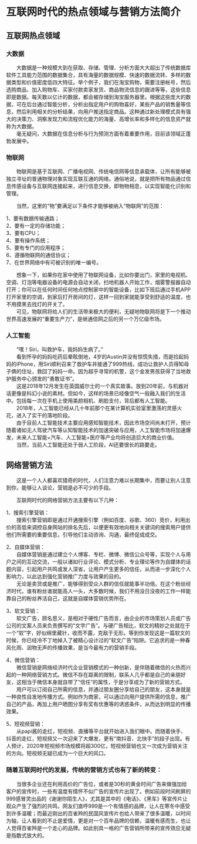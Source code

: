 # 互联网时代的热点领域与营销方法简介

## **互联网热点领域**

### **大数据**

&emsp;&emsp;大数据是一种规模大到在获取、存储、管理、分析方面大大超出了传统数据库软件工具能力范围的数据集合，具有海量的数据规模、快速的数据流转、多样的数据类型和价值密度低四大特征。举个例子，我们在淘宝购物，需要注册帐号，然后选购商品、加入购物车、买家付款卖家发货、商品物流信息的跟进等等，这些信息即是数据。每天数以亿计的数据，都会被存储到淘宝服务器里。根据这些庞大的数据，可在后台通过智能分析，分析出指定用户的购物喜好，某些产品的销售量等信息，然后利用相关的分析结果，向用户推送指定商品。这种通过新处理模式具有强大的决策力、洞察发现力和流程优化能力的海量、高增长率和多样化的信息资产就称为大数据。</br>
&emsp;&emsp;毫无疑问，大数据在信息分析与行为预测方面有着重要作用，目前该领域正蓬勃发展中。

### **物联网**

&emsp;&emsp;物联网是基于互联网、广播电视网、传统电信网等信息承载体，让所有能够被独立寻址的普通物理对象实现互联互通的网络。通俗地说，就是把所有物品通过信息传感设备与互联网连接起来，进行信息交换，即物物相息，以实现智能化识别和管理。</br>

&emsp;&emsp;当然，这里的“物”要满足以下条件才能够被纳入“物联网”的范围：

1、要有数据传输通路；</br>
2、要有一定的存储功能；</br>
3、要有CPU；</br>
4、要有操作系统；</br>
5、要有专门的应用程序；</br>
6、遵循物联网的通信协议；</br>
7、在世界网络中有可被识别的唯一编号。</br>

&emsp;&emsp;想象一下，如果你在家中使用了物联网设备，比如你要出门，家里的电视机、空调、灯泡等电器设备的电源会自动关闭，扫地机器人开始工作，烟雾警报器自动打开；你可以在任何时间任何地点控制家中的智能设备，比如下班后通过手机APP打开家里的空调，到家后打开房间的灯，这样一回到家就能享受到舒适的温度，也不用摸黑去找灯的开关了。</br>
&emsp;&emsp;可见，物联网将给人们的生活带来极大的便利，无疑地物联网将是下一个推动世界高速发展的“重要生产力”，是继通信网之后的另一个万亿级市场。

### **人工智能**

&emsp;&emsp;“嘿！Siri，叫救护车，我妈妈生病了。”</br>
&emsp;&emsp;看到怀孕的妈妈吃药后晕眩倒地，4岁的Austin并没有惊慌失措，而是捡起妈妈的iPhone，用Siri顺利召来了救护车并接通了999热线，成功让救护人员得知母子俩的住址，救回了妈妈一命。因为超乎寻常的机警，这个金发男孩获得了当地救护服务中心颁发的“勇敢证书”。</br>
&emsp;&emsp;这是2018年12月发生在英国威尔士的一个真实故事。放到20年前，与机器对话更像是科幻小说的素材。但如今，这样的场景已经像空气一般融入我们的生活中。包括每一次在手机上使用美颜相机、刷脸支付，背后都有人工智能。</br>
&emsp;&emsp;2018年，人工智能已经从几十年前那个在某计算机实验室里激荡的灵感火花，进入了实干的落地阶段。</br>
&emsp;&emsp;由于目前人工智能技术主要应用感知智能技术，因此市场空间尚未打开，预计随着诸如无人驾驶汽车等认知智能技术的加速突破与应用，人工智能市场将加速爆发，未来人工智能+汽车、人工智能+医疗等产业均将创造巨大的商业价值。</br>
&emsp;&emsp;当然，当前人工智能还处于弱人工阶段，AI还要很长的路要走。

## **网络营销方法**
&emsp;&emsp;这是一个人人都喜欢猎奇的时代，人们注意力难以长期集中，而要让别人注意到你，能够让人谈论，营销是必不可少的手段。

&emsp;&emsp;互联网时代的网络营销方法主要有以下几种：

1、搜索引擎营销：</br>
&emsp;&emsp;搜索引擎营销即是通过开通搜索引擎（例如百度、谷歌、360）竞价，利用出价的高低来调控自身网站的排名先后，以便更有效地向相关关键词的搜索用户提供他们所需要的重要信息，引导他们主动咨询、沟通，最终促成成交。

2、自媒体营销：</br>
&emsp;&emsp;自媒体营销是通过建立个人博客、专栏、微博、微信公众号等，实现个人与用户之间的互动交流，一般以诸如行业评论、模式分析、专业理论等作为自媒体的话题内容，引起用户共鸣或发人深省，让用户产生更多的信任，从而进一步深化个人影响力，以此达到强化营销推广力度与效果的目的。</br>
&emsp;&emsp;无论是卖货或是推广，能够得到受众人群的信任就能事半功倍。在这个粉丝经济时代，谁有粉丝谁就能高人一头，大多数时候，我们不用没日没夜的工作一样能靠自己的粉丝养活自己，这就是自媒体营销优势所在。

3、软文营销：</br>
&emsp;&emsp;软文广告，顾名思义，是相对于硬性广告而言，由企业的市场策划人员或广告公司的文案人员来负责撰写的“文字广告”。与硬广告相比，软文的精妙之处就在于一个“软”字，好似绵里藏针，收而不露，克敌于无形。等到你发现这是一篇软文的时候，你已经冷不丁地掉入了被精心设计过的“软文广告”陷阱。它追求的是一种春风化雨、润物无声的传播效果，是当今最有力的营销手段。

4、微信营销：</br>
&emsp;&emsp;微信营销是网络经济时代企业营销模式的一种创新，是伴随着微信的火热而兴起的一种网络营销方式。微信不存在距离的限制，联系人几乎都是自己的亲朋好友，这相当于微信本身就自带了“信任”的属性，于是分享成为了新的营销方式。</br>
&emsp;&emsp;用户可以订阅自己所需的信息，并通过朋友圈分享给自己的朋友，这本身就是一种良性自发地传播方式。例如作为商家，可以通过向用户提供所需的信息，推广自己的产品，再加上用户晒图分享有奖有优惠等的诱惑条件，从而达到明显的传播效果。

5、短视频营销：</br>
&emsp;&emsp;从papi酱的走红，短视频、直播等平台就开始进入我们眼中。而随着快手、抖音的走红，短视频又一次迎来了大爆发，更有“南抖音、北快手”的段子出现。有人预计，2020年短视频市场规模将超300亿，短视频营销也又一次成为营销关注的方向。短视频无疑已成为一个巨大的风口。

### **随着互联网时代的发展，传统的营销方式也有了新的转变：**

&emsp;&emsp;当很多企业还在利用高价的广告位，或者是30秒的黄金时间广告来做强加给客户的宣传时，一些有温度有情怀不似广告的宣传片出现了。例如前段时间刷屏的999感冒灵出品的《谢谢你陌生人》，尤其是其中的《电话》、《黑车》等宣传片让观众产生了强烈的共鸣，网友们直呼999是一个有情感的品牌，让人在寒冬中感受到许多温暖；而最近刚出的百雀羚的民国风宣传片也给人带来了很多温暖，以时间为轴，让人看到的不止是爱情，更是对一个百年品牌的信赖，温暖有感而生，也让人觉得百雀羚是一个走心的品牌。如此别具一格的广告营销所带来的宣传效应无疑是指数式放大的。


